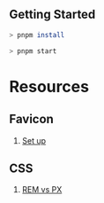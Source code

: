 ## Getting Started

```bash
> pnpm install

> pnpm start
```

# Resources
## Favicon
1. [Set up](https://evilmartians.com/chronicles/how-to-favicon-in-2021-six-files-that-fit-most-needs)

## CSS
1. [REM vs PX](https://www.joshwcomeau.com/css/surprising-truth-about-pixels-and-accessibility)
